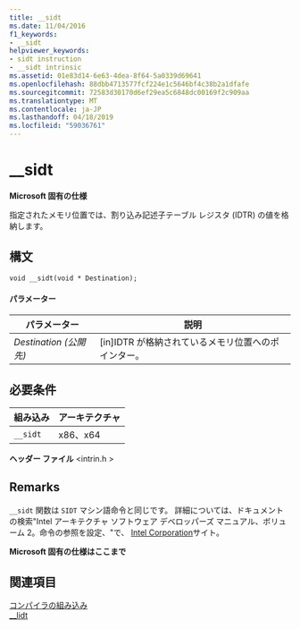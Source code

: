 ```yaml
---
title: __sidt
ms.date: 11/04/2016
f1_keywords:
- __sidt
helpviewer_keywords:
- sidt instruction
- __sidt intrinsic
ms.assetid: 01e83d14-6e63-4dea-8f64-5a0339d69641
ms.openlocfilehash: 88dbb4713577fcf224e1c5646bf4c38b2a1dfafe
ms.sourcegitcommit: 72583d30170d6ef29ea5c6848dc00169f2c909aa
ms.translationtype: MT
ms.contentlocale: ja-JP
ms.lasthandoff: 04/18/2019
ms.locfileid: "59036761"
---
```

# <a name="sidt"></a>__sidt

**Microsoft 固有の仕様**

指定されたメモリ位置では、割り込み記述子テーブル レジスタ (IDTR) の値を格納します。

## <a name="syntax"></a>構文

```
void __sidt(void * Destination);
```

#### <a name="parameters"></a>パラメーター

|パラメーター|説明|
|---------------|-----------------|
|*Destination (公開先)*|[in]IDTR が格納されているメモリ位置へのポインター。|

## <a name="requirements"></a>必要条件

|組み込み|アーキテクチャ|
|---------------|------------------|
|`__sidt`|x86、x64|

**ヘッダー ファイル** \<intrin.h >

## <a name="remarks"></a>Remarks

`__sidt` 関数は `SIDT` マシン語命令と同じです。 詳細については、ドキュメントの検索"Intel アーキテクチャ ソフトウェア デベロッパーズ マニュアル、ボリューム 2。命令の参照を設定、"で、 [Intel Corporation](https://software.intel.com/articles/intel-sdm)サイト。

**Microsoft 固有の仕様はここまで**

## <a name="see-also"></a>関連項目

[コンパイラの組み込み](../intrinsics/compiler-intrinsics.md)<br/>
[__lidt](../intrinsics/lidt.md)